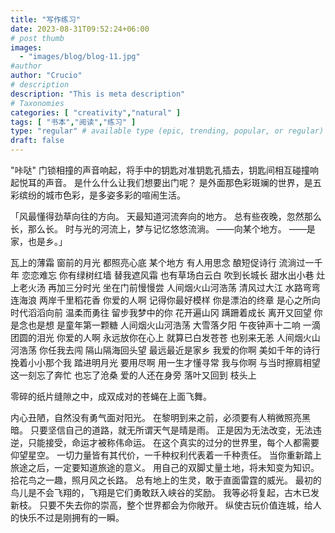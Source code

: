 ```yaml
---
title: "写作练习"
date: 2023-08-31T09:52:24+06:00
# post thumb
images:
  - "images/blog/blog-11.jpg"
#author
author: "Crucio"
# description
description: "This is meta description"
# Taxonomies
categories: [ "creativity","natural" ]
tags: [ "书本","阅读","练习" ]
type: "regular" # available type (epic, trending, popular, or regular)
draft: false
---
```


"咔哒"
门锁相撞的声音响起，将手中的钥匙对准钥匙孔插去，钥匙间相互碰撞响起悦耳的声音。
是什么什么让我们想要出门呢？
是外面那色彩斑斓的世界，是五彩缤纷的城市色彩，是多姿多彩的喧闹生活。

[//]: # (<video src="https://www.bilibili.com/festival/2023bnj?bvid=BV1ZY4y1f79x&spm_id_from=333.788.recommend_more_video.1" controls="controls" width="500" height="300"/>)

「风最懂得劲草向往的方向。
天最知道河流奔向的地方。
总有些夜晚，忽然那么长，那么长。
时与光的河流上，梦与记忆悠悠流淌。
——向某个地方。
——是家，也是乡。」

瓦上的薄霜 窗前的月光
都照亮心底 某个地方
有人用思念 酿短促诗行
流淌过一千年 恋恋难忘
你有绿树红墙 替我遮风霜
也有草场白云白 吹到长城长
甜水出小巷 灶上老火汤
再加三分时光 坐在门前慢慢尝
人间烟火山河浩荡 清风过大江
水路弯弯连海浪 两岸千里稻花香
你爱的人啊 记得你最好模样
你是漂泊的终章 是心之所向
时代滔滔向前 温柔而勇往
留步我梦中的你 花开遍山冈
蹒跚着成长 离开又回望
你是念也是想 是童年第一颗糖
人间烟火山河浩荡 大雪落夕阳
午夜钟声十二响 一滴团圆的泪光
你爱的人啊 永远放你在心上
就算已白发苍苍 也别来无恙
人间烟火山河浩荡 你任我去闯
隔山隔海回头望 最远最近是家乡
我爱的你啊 美如千年的诗行
挽着小小那个我 踏进明月光
要用尽啊 用一生才懂寻常
我与你啊 与当时擦肩相望
这一刻忘了奔忙 也忘了沧桑
爱的人还在身旁 落叶又回到 枝头上


零碎的纸片缝隙之中，成双成对的苍蝇在上面飞舞。

内心丑陋，自然没有勇气面对阳光。
在黎明到来之前，必须要有人稍微照亮黑暗。
只要坚信自己的道路，就无所谓天气是晴是雨。
正是因为无法改变，无法违逆，只能接受，命运才被称伟命运。
在这个真实的过分的世界里，每个人都需要仰望星空。
一切力量皆有其代价，一千种权利代表着一千种责任。
当你重新踏上旅途之后，一定要知道旅途的意义。
用自己的双脚丈量土地，将未知变为知识。
拾花鸟之一趣，照月风之长路。 
总有地上的生灵，敢于直面雷霆的威光。
最初的鸟儿是不会飞翔的，飞翔是它们勇敢跃入峡谷的奖励。
我等必将复起，古木已发新枝。
只要不失去你的崇高，整个世界都会为你敞开。
纵使古玩价值连城，给人的快乐不过是刚拥有的一瞬。
